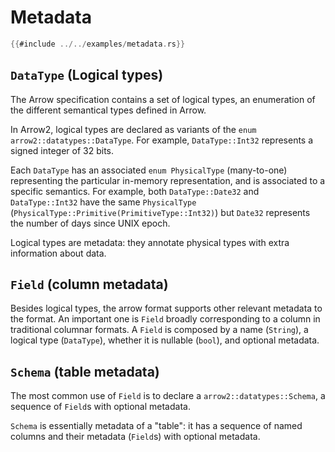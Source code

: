 # Metadata

```rust
{{#include ../../examples/metadata.rs}}
```

## `DataType` (Logical types)

The Arrow specification contains a set of logical types, an enumeration of the different
semantical types defined in Arrow.

In Arrow2, logical types are declared as variants of the `enum` `arrow2::datatypes::DataType`.
For example, `DataType::Int32` represents a signed integer of 32 bits.

Each `DataType` has an associated `enum PhysicalType` (many-to-one) representing the
particular in-memory representation, and is associated to a specific semantics.
For example, both `DataType::Date32` and `DataType::Int32` have the same `PhysicalType`
(`PhysicalType::Primitive(PrimitiveType::Int32)`) but `Date32` represents the number of
days since UNIX epoch.

Logical types are metadata: they annotate physical types with extra information about data.

## `Field` (column metadata)

Besides logical types, the arrow format supports other relevant metadata to the format.
An important one is `Field` broadly corresponding to a column in traditional columnar formats.
A `Field` is composed by a name (`String`), a logical type (`DataType`), whether it is
nullable (`bool`), and optional metadata.

## `Schema` (table metadata)

The most common use of `Field` is to declare a `arrow2::datatypes::Schema`, a sequence of `Field`s
with optional metadata.

`Schema` is essentially metadata of a "table": it has a sequence of named columns and their metadata (`Field`s) with optional metadata.
